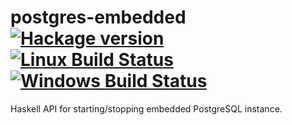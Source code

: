 # postgres-embedded [![Hackage version](https://img.shields.io/hackage/v/postgres-embedded.svg?label=Hackage)](https://hackage.haskell.org/package/postgres-embedded) [![Linux Build Status](https://img.shields.io/travis/ilya-murzinov/postgres-embedded.svg?label=Linux%20build)](https://travis-ci.org/ilya-murzinov/postgres-embedded) [![Windows Build Status](https://img.shields.io/appveyor/ci/ilya-murzinov/postgres-embedded.svg?label=Windows%20build)](https://ci.appveyor.com/project/ilya-murzinov/postgres-embedded)

Haskell API for starting/stopping embedded PostgreSQL instance.